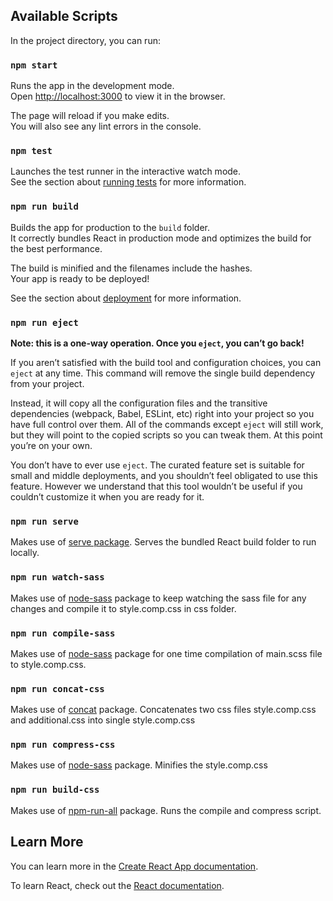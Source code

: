 ## Available Scripts

In the project directory, you can run:

### `npm start`

Runs the app in the development mode.<br />
Open [http://localhost:3000](http://localhost:3000) to view it in the browser.

The page will reload if you make edits.<br />
You will also see any lint errors in the console.

### `npm test`

Launches the test runner in the interactive watch mode.<br />
See the section about [running tests](https://facebook.github.io/create-react-app/docs/running-tests) for more information.

### `npm run build`

Builds the app for production to the `build` folder.<br />
It correctly bundles React in production mode and optimizes the build for the best performance.

The build is minified and the filenames include the hashes.<br />
Your app is ready to be deployed!

See the section about [deployment](https://facebook.github.io/create-react-app/docs/deployment) for more information.

### `npm run eject`

**Note: this is a one-way operation. Once you `eject`, you can’t go back!**

If you aren’t satisfied with the build tool and configuration choices, you can `eject` at any time. This command will remove the single build dependency from your project.

Instead, it will copy all the configuration files and the transitive dependencies (webpack, Babel, ESLint, etc) right into your project so you have full control over them. All of the commands except `eject` will still work, but they will point to the copied scripts so you can tweak them. At this point you’re on your own.

You don’t have to ever use `eject`. The curated feature set is suitable for small and middle deployments, and you shouldn’t feel obligated to use this feature. However we understand that this tool wouldn’t be useful if you couldn’t customize it when you are ready for it.

### `npm run serve`

Makes use of [serve package](https://www.npmjs.com/package/serve). Serves the bundled React build folder to run locally.

### `npm run watch-sass`

Makes use of [node-sass](https://www.npmjs.com/package/node-sass) package to keep watching the sass file for any changes and compile it to style.comp.css in css folder.

### `npm run compile-sass`

Makes use of [node-sass](https://www.npmjs.com/package/node-sass) package for one time compilation of main.scss file to style.comp.css.

### `npm run concat-css`

Makes use of [concat](https://www.npmjs.com/package/concat) package. Concatenates two css files style.comp.css and additional.css into single style.comp.css

### `npm run compress-css`

Makes use of [node-sass](https://www.npmjs.com/package/node-sass) package. Minifies the style.comp.css 

### `npm run build-css`

Makes use of [npm-run-all](https://www.npmjs.com/package/npm-run-all) package. Runs the compile and compress script.

## Learn More

You can learn more in the [Create React App documentation](https://facebook.github.io/create-react-app/docs/getting-started).

To learn React, check out the [React documentation](https://reactjs.org/).

